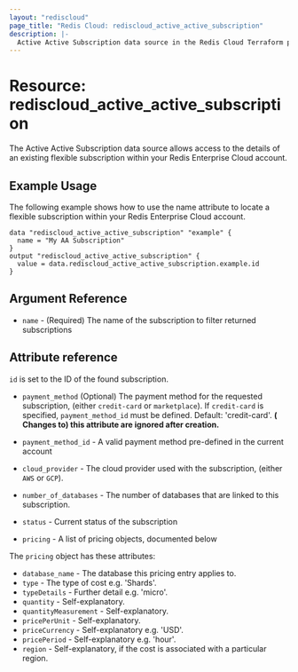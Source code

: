 ```yaml
---
layout: "rediscloud"
page_title: "Redis Cloud: rediscloud_active_active_subscription"
description: |-
  Active Active Subscription data source in the Redis Cloud Terraform provider.
---
```


# Resource: rediscloud_active_active_subscription

The Active Active Subscription data source allows access to the details of an existing flexible subscription within your
Redis Enterprise Cloud account.

## Example Usage

The following example shows how to use the name attribute to locate a flexible subscription within your Redis Enterprise
Cloud account.

```hcl
data "rediscloud_active_active_subscription" "example" {
  name = "My AA Subscription"
}
output "rediscloud_active_active_subscription" {
  value = data.rediscloud_active_active_subscription.example.id
}
```

## Argument Reference

* `name` - (Required) The name of the subscription to filter returned subscriptions

## Attribute reference

`id` is set to the ID of the found subscription.

* `payment_method` (Optional) The payment method for the requested subscription, (either `credit-card`
  or `marketplace`). If `credit-card` is specified, `payment_method_id` must be defined. Default: 'credit-card'. **(
  Changes to) this attribute are ignored after creation.**
* `payment_method_id` - A valid payment method pre-defined in the current account
* `cloud_provider` - The cloud provider used with the subscription, (either `AWS` or `GCP`).
* `number_of_databases` - The number of databases that are linked to this subscription.
* `status` - Current status of the subscription

* `pricing` - A list of pricing objects, documented below

The `pricing` object has these attributes:

* `database_name` - The database this pricing entry applies to.
* `type` - The type of cost e.g. 'Shards'.
* `typeDetails` - Further detail e.g. 'micro'.
* `quantity` - Self-explanatory.
* `quantityMeasurement` - Self-explanatory.
* `pricePerUnit` - Self-explanatory.
* `priceCurrency` - Self-explanatory e.g. 'USD'.
* `pricePeriod` - Self-explanatory e.g. 'hour'.
* `region` - Self-explanatory, if the cost is associated with a particular region.
